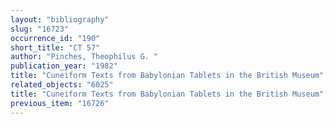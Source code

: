 ```yaml
---
layout: "bibliography"
slug: "16723"
occurrence_id: "190"
short_title: "CT 57"
author: "Pinches, Theophilus G. "
publication_year: "1982"
title: "Cuneiform Texts from Babylonian Tablets in the British Museum"
related_objects: "6025"
title: "Cuneiform Texts from Babylonian Tablets in the British Museum"
previous_item: "16726"
---
```

